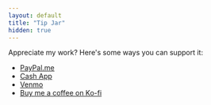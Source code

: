 ```yaml
---
layout: default
title: "Tip Jar"
hidden: true
---
```


Appreciate my work? Here's some ways you can support it:

* [PayPal.me](https://www.paypal.me/ryanfb)
* [Cash App](https://cash.me/$rfbaumann)
* [Venmo](https://venmo.com/ryanfb)
* [Buy me a coffee on Ko-fi](https://ko-fi.com/ryanfb)
